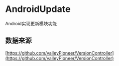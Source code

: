 # AndroidUpdate
Android实现更新模块功能

## 数据来源
[https://github.com/valleyPioneer/VersionController](https://github.com/valleyPioneer/VersionController)